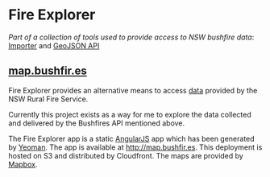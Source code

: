 # Fire Explorer

_Part of a collection of tools used to provide access to NSW bushfire data_: [Importer](https://github.com/DylanFM/incident-worker) and [GeoJSON API](https://github.com/DylanFM/bushfires)

## [map.bushfir.es](http://map.bushfir.es/)

Fire Explorer provides an alternative means to access [data](http://www.rfs.nsw.gov.au/dsp_content.cfm?cat_id=1358) provided by the NSW Rural Fire Service.

Currently this project exists as a way for me to explore the data collected and delivered by the Bushfires API mentioned above.

The Fire Explorer app is a static [AngularJS](angularjs.org) app which has been generated by [Yeoman](yeoman.io). The app is available at http://map.bushfir.es. This deployment is hosted on S3 and distributed by Cloudfront. The maps are provided by [Mapbox](http://mapbox.com).
